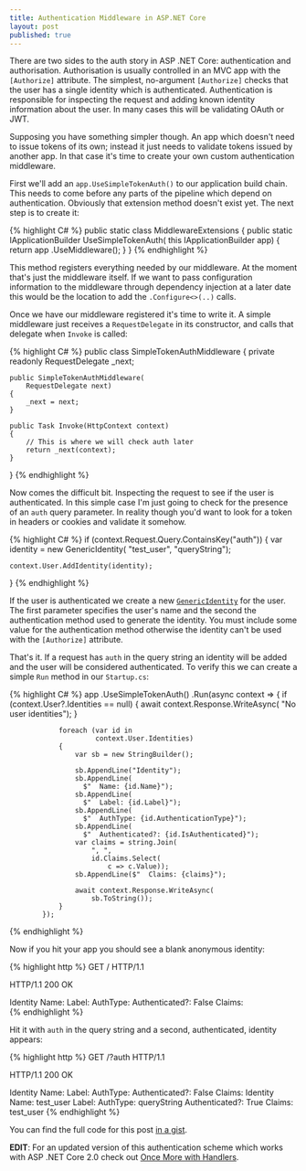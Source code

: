 ```yaml
---
title: Authentication Middleware in ASP.NET Core
layout: post
published: true
---
```


There are two sides to the auth story in ASP .NET Core: authentication and authorisation. Authorisation is usually controlled in an MVC app with the `[Authorize]` attribute. The simplest, no-argument `[Authorize]` checks that the user has a single identity which is authenticated. Authentication is responsible for inspecting the request and adding known identity information about the user. In many cases this will be validating OAuth or JWT.

Supposing you have something simpler though. An app which doesn't need to issue tokens of its own; instead it just needs to validate tokens issued by another app. In that case it's time to create your own custom authentication middleware.

First we'll add an `app.UseSimpleTokenAuth()` to our application build chain. This needs to come before any parts of the pipeline which depend on authentication. Obviously that extension method doesn't exist yet. The next step is to create it:

{% highlight C# %}
public static class MiddlewareExtensions
{
    public static IApplicationBuilder
    UseSimpleTokenAuth(
        this IApplicationBuilder app)
    {
        return app
          .UseMiddleware<SimpleTokenAuthMiddleware>();
    }
}
{% endhighlight %}

This method registers everything needed by our middleware. At the moment that's just the middleware itself. If we want to pass configuration information to the middleware through dependency injection at a later date this would be the location to add the `.Configure<>(..)` calls.

Once we have our middleware registered it's time to write it. A simple middleware just receives a `RequestDelegate` in its constructor, and calls that delegate when `Invoke` is called:

{% highlight C# %}
public class SimpleTokenAuthMiddleware
{
    private readonly RequestDelegate _next;

    public SimpleTokenAuthMiddleware(
        RequestDelegate next)
    {
        _next = next;
    }

    public Task Invoke(HttpContext context)
    {
        // This is where we will check auth later
        return _next(context);
    }
}
{% endhighlight %}

Now comes the difficult bit. Inspecting the request to see if the user is authenticated. In this simple case I'm just going to check for the presence of an `auth` query parameter. In reality though you'd want to look for a token in headers or cookies and validate it somehow.

{% highlight C# %}
if (context.Request.Query.ContainsKey("auth"))
{
    var identity = new GenericIdentity(
        "test_user", "queryString");

    context.User.AddIdentity(identity);
}
{% endhighlight %}

If the user is authenticated we create a new [`GenericIdentity`](https://msdn.microsoft.com/en-us/library/system.security.principal.genericidentity(v=vs.110).aspx) for the user. The first parameter specifies the user's name and the second the authentication method used to generate the identity. You must include some value for the authentication method otherwise the identity can't be used with the `[Authorize]` attribute.

That's it. If a request has `auth` in the query string an identity will be added and the user will be considered authenticated. To verify this we can create a simple `Run` method in our `Startup.cs`:

{% highlight C# %}
app
    .UseSimpleTokenAuth()
    .Run(async context =>
            {
                if (context.User?.Identities == null)
                {
                    await context.Response.WriteAsync(
                    "No user identities");
                }

                foreach (var id in 
                         context.User.Identities)
                {
                    var sb = new StringBuilder();

                    sb.AppendLine("Identity");
                    sb.AppendLine(
                      $"  Name: {id.Name}");
                    sb.AppendLine(
                      $"  Label: {id.Label}");
                    sb.AppendLine(
                      $"  AuthType: {id.AuthenticationType}");
                    sb.AppendLine(
                      $"  Authenticated?: {id.IsAuthenticated}");
                    var claims = string.Join(
                        ", ",
                        id.Claims.Select(
                            c => c.Value));
                    sb.AppendLine($"  Claims: {claims}");

                    await context.Response.WriteAsync(
                        sb.ToString());
                }
            });

{% endhighlight %}

Now if you hit your app you should see a blank anonymous identity:

{% highlight http %}
GET / HTTP/1.1

HTTP/1.1 200 OK

Identity
  Name: 
  Label: 
  AuthType: 
  Authenticated?: False
  Claims:  
{% endhighlight %}

Hit it with `auth` in the query string and a second, authenticated, identity appears:

{% highlight http %}
GET /?auth HTTP/1.1

HTTP/1.1 200 OK

Identity
  Name: 
  Label: 
  AuthType: 
  Authenticated?: False
  Claims: 
Identity
  Name: test_user
  Label: 
  AuthType: queryString
  Authenticated?: True
  Claims: test_user
{% endhighlight %}

You can find the full code for this post [in a gist](https://gist.github.com/iwillspeak/1e2d78f36c89a898891148c47befdf4b/9df41d2c17bde20c4bb787f3eb28ef901eb2f661).

**EDIT**: For an updated version of this authentication scheme which works with ASP .NET Core 2.0 check out [Once More with Handlers][new-post].

 [new-post]: /2018/02/24/once-more-with-handlers.html